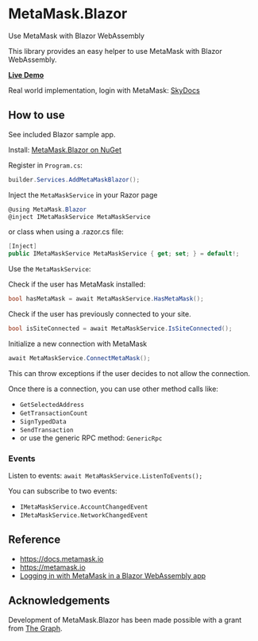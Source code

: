 # MetaMask.Blazor
Use MetaMask with Blazor WebAssembly

This library provides an easy helper to use MetaMask with Blazor WebAssembly.

**[Live Demo](https://2g0ef81hfenssoee5mkg7uv5k6j9rja7l0rnro3rfcd827mrerafc78.siasky.net/)**

Real world implementation, login with MetaMask: [SkyDocs](https://skydocs.hns.siasky.net)

## How to use
See included Blazor sample app.

Install: [MetaMask.Blazor on NuGet](https://www.nuget.org/packages/MetaMask.Blazor/)

Register in `Program.cs`:
```cs
builder.Services.AddMetaMaskBlazor();
```

Inject the `MetaMaskService` in your Razor page
```cs
@using MetaMask.Blazor
@inject IMetaMaskService MetaMaskService
```

or class when using a .razor.cs file:
```cs
[Inject]
public IMetaMaskService MetaMaskService { get; set; } = default!;
```

Use the `MetaMaskService`:

Check if the user has MetaMask installed:
```cs
bool hasMetaMask = await MetaMaskService.HasMetaMask();
```

Check if the user has previously connected to your site.
```cs
bool isSiteConnected = await MetaMaskService.IsSiteConnected();
```

Initialize a new connection with MetaMask
```cs
await MetaMaskService.ConnectMetaMask();
```
This can throw exceptions if the user decides to not allow the connection.

Once there is a connection, you can use other method calls like:
- `GetSelectedAddress`
- `GetTransactionCount`
- `SignTypedData`
- `SendTransaction`
- or use the generic RPC method: `GenericRpc`

### Events
Listen to events:
 `await MetaMaskService.ListenToEvents();`

You can subscribe to two events:
- `IMetaMaskService.AccountChangedEvent`
- `IMetaMaskService.NetworkChangedEvent`


## Reference
- https://docs.metamask.io
- https://metamask.io
- [Logging in with MetaMask in a Blazor WebAssembly app](https://www.michielpost.nl/posts/logging-in-with-metamask-in-a-blazor-webassembly-app)

## Acknowledgements
Development of MetaMask.Blazor has been made possible with a grant from [The Graph](https://thegraph.com/blog/wave-one-funding).
